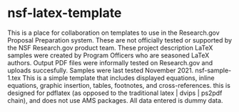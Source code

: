 # nsf-latex-template
This is a place for collaboration on templates to use in the Research.gov Proposal Preparation system. These are not officially tested or supported by the NSF Research.gov product team.  These project description LaTeX samples were created by Program Officers who are seasoned LaTeX authors.  Output PDF files were informally tested on Research.gov and uploads succesfully. Samples were last tested November 2021.
nsf-sample-1.tex This is a simple template that includes displayed equations, inline equations, graphic insertion, tables, footnotes, and cross-references. this is designed for pdflatex (as opposed to the traditional latex | dvips | ps2pdf chain), and does not use AMS packages. All data entered is dummy data. 
